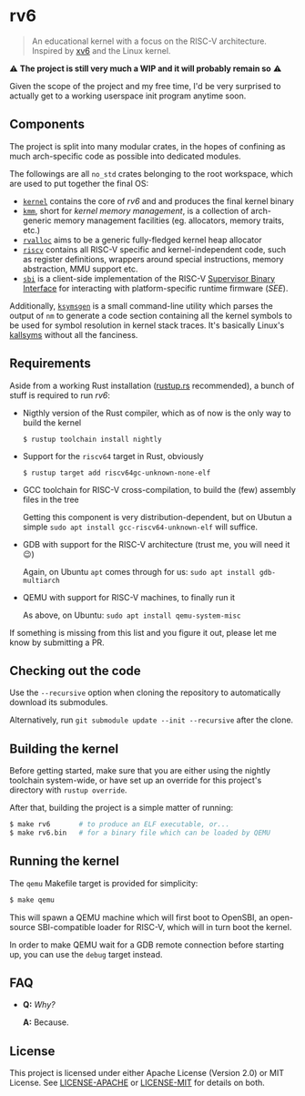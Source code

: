 # rv6

> An educational kernel with a focus on the RISC-V architecture.
> Inspired by [xv6](https://pdos.csail.mit.edu/6.828/2020/xv6.html) and the Linux kernel.

:warning: **The project is still very much a WIP and it will probably remain so** :warning:

Given the scope of the project and my free time, I'd be very surprised to actually get to a working
userspace init program anytime soon.

## Components

The project is split into many modular crates, in the hopes of confining as much arch-specific
code as possible into dedicated modules.

The followings are all `no_std` crates belonging to the root workspace, which are used to put
together the final OS:

- [`kernel`](kernel/) contains the core of _rv6_ and and produces the final kernel binary
- [`kmm`](kmm/), short for _kernel memory management_, is a collection of arch-generic memory
  management facilities (eg. allocators, memory traits, etc.)
- [`rvalloc`](rvalloc/) aims to be a generic fully-fledged kernel heap allocator
- [`riscv`](riscv/) contains all RISC-V specific and kernel-independent code, such as register
  definitions, wrappers around special instructions, memory abstraction, MMU support etc.
- [`sbi`](sbi/) is a client-side implementation of the RISC-V
  [Supervisor Binary Interface](https://github.com/riscv/riscv-sbi-doc/blob/master/riscv-sbi.adoc)
  for interacting with platform-specific runtime firmware (_SEE_).

Additionally, [`ksymsgen`](ksymsgen/) is a small command-line utility which parses the output of
`nm` to generate a code section containing all the kernel symbols to be used for symbol resolution
in kernel stack traces. It's basically Linux's
[kallsyms](https://elixir.bootlin.com/linux/latest/source/scripts/kallsyms.c) without all the
fanciness.

## Requirements

Aside from a working Rust installation ([rustup.rs](https://rustup.rs/) recommended), a bunch of stuff is required
to run _rv6_:

- Nigthly version of the Rust compiler, which as of now is the only way to build the kernel

  `$ rustup toolchain install nightly`

- Support for the `riscv64` target in Rust, obviously

  `$ rustup target add riscv64gc-unknown-none-elf`

- GCC toolchain for RISC-V cross-compilation, to build the (few) assembly files in the tree

  Getting this component is very distribution-dependent, but on Ubutun a simple
  `sudo apt install gcc-riscv64-unknown-elf` will suffice.

- GDB with support for the RISC-V architecture (trust me, you will need it :wink:)

  Again, on Ubuntu `apt` comes through for us: `sudo apt install gdb-multiarch`

- QEMU with support for RISC-V machines, to finally run it

  As above, on Ubuntu: `sudo apt install qemu-system-misc`

If something is missing from this list and you figure it out, please let me know by submitting a
PR.

## Checking out the code

Use the `--recursive` option when cloning the repository to automatically download its submodules.

Alternatively, run `git submodule update --init --recursive` after the clone.

## Building the kernel

Before getting started, make sure that you are either using the nightly toolchain system-wide, or
have set up an override for this project's directory with `rustup override`.

After that, building the project is a simple matter of running:

```bash
$ make rv6       # to produce an ELF executable, or...
$ make rv6.bin   # for a binary file which can be loaded by QEMU
```

## Running the kernel

The `qemu` Makefile target is provided for simplicity:

```bash
$ make qemu
```

This will spawn a QEMU machine which will first boot to OpenSBI, an open-source SBI-compatible
loader for RISC-V, which will in turn boot the kernel.

In order to make QEMU wait for a GDB remote connection before starting up, you can use the `debug`
target instead.

## FAQ

- **Q:** _Why?_

  **A:** Because.

## License

This project is licensed under either Apache License (Version 2.0) or MIT License.
See [LICENSE-APACHE](LICENSE-APACHE) or [LICENSE-MIT](LICENSE-MIT) for details on both.
